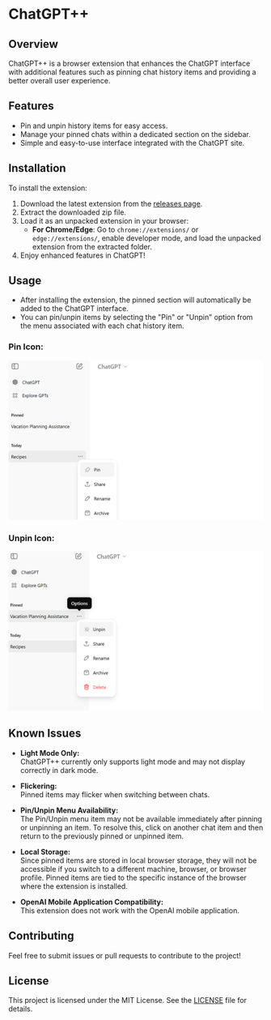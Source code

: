 # ChatGPT++

## Overview
ChatGPT++ is a browser extension that enhances the ChatGPT interface with additional features such as pinning chat history items and providing a better overall user experience.

## Features
- Pin and unpin history items for easy access.
- Manage your pinned chats within a dedicated section on the sidebar.
- Simple and easy-to-use interface integrated with the ChatGPT site.

## Installation
To install the extension:
1. Download the latest extension from the [releases page](https://github.com/jongio/chatgptplusplus/releases).
2. Extract the downloaded zip file.
3. Load it as an unpacked extension in your browser:
   - **For Chrome/Edge**: Go to `chrome://extensions/` or `edge://extensions/`, enable developer mode, and load the unpacked extension from the extracted folder.
4. Enjoy enhanced features in ChatGPT!

## Usage
- After installing the extension, the pinned section will automatically be added to the ChatGPT interface.
- You can pin/unpin items by selecting the "Pin" or "Unpin" option from the menu associated with each chat history item.

### Pin Icon:
![Pin Icon](./images/pin.png)

### Unpin Icon:
![Unpin Icon](./images/unpin.png)

## Known Issues

- **Light Mode Only:**  
  ChatGPT++ currently only supports light mode and may not display correctly in dark mode.
  
- **Flickering:**  
  Pinned items may flicker when switching between chats.

- **Pin/Unpin Menu Availability:**  
  The Pin/Unpin menu item may not be available immediately after pinning or unpinning an item. To resolve this, click on another chat item and then return to the previously pinned or unpinned item.

- **Local Storage:**  
  Since pinned items are stored in local browser storage, they will not be accessible if you switch to a different machine, browser, or browser profile. Pinned items are tied to the specific instance of the browser where the extension is installed.

- **OpenAI Mobile Application Compatibility:**  
  This extension does not work with the OpenAI mobile application.

## Contributing
Feel free to submit issues or pull requests to contribute to the project!

## License
This project is licensed under the MIT License. See the [LICENSE](./LICENSE) file for details.
